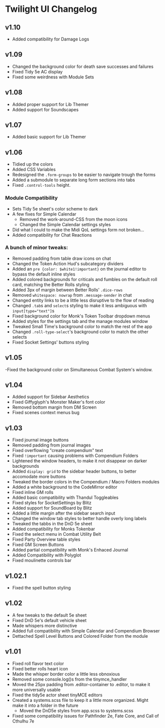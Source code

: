 # Twilight UI Changelog

## v1.10

- Added compatibility for Damage Logs

## v1.09

- Changed the background color for death save successes and failures
- Fixed Tidy 5e AC display
- Fixed some weirdness with Module Sets

## v1.08

- Added proper support for Lib Themer
- Added support for Soundscapes

## v1.07

- Added basic support for Lib Themer

## v1.06

- Tidied up the colors
- Added CSS Variables
- Redesigned the `.form-groups` to be easier to navigate trough the forms
- Added a submodule to separate long form sections into tabs
- Fixed `.control-tools` height.

### Module Compatibility

- Sets Tidy 5e sheet's color scheme to dark
- A few fixes for Simple Calendar
    - Removed the work-around-CSS from the moon icons
    - Changed the Simple Calendar settings styles
- Did what I could to make the Midi QoL settings form not broken...
- Added compatibility for Chat Reactions

### A bunch of minor tweaks:

- Removed padding from table draw icons on chat
- Changed the Token Action Hud's subcategory dividers
- Added an `pre {color: $white1!important}` on the journal editor to bypass the default inline styles
- Added colored backgrounds for criticals and fumbles on the default roll card, matching the Better Rolls styling
- Added 3px of margin between Better Rolls' `.dice-rows`
- Removed `whitespace: nowrap` from `.message-sender` in chat
- Changed entity links to be a little less disruptive to the flow of reading
- Changed `.tab`s and `select`s styling to make it less ambiguous with `input[type="text"]`s
- Fixed background color for Monk's Token Toolbar dropdown menus
- Added styles for the settings tab and the manage modules window
- Tweaked Small Time's background color to match the rest of the app
- Changed `.roll-type-select`'s background color to match the other selects
- Fixed Socket Settings' buttons styling

## v1.05

-Fixed the background color on Simultaneous Combat System's window.

## v1.04

- Added support for Sidebar Aesthetics
- Fixed Giffyglyph's Monster Maker's font color
- Removed bottom margin from DM Screen
- Fixed scenes context menus bug

## v1.03

- Fixed journal image buttons
- Removed padding from journal images
- Fixed overflowing "create compendium" text
- Fixed `!important` causing problems with Compendium Folders
- Lightened the window headers, to make it not disappear on darker backgrounds
- Added `display: grid` to the sidebar header buttons, to better accomodate more buttons
- Tweaked the border colors in the Compendium / Macro Folders modules
- Added a white background to the CodeMirror editor
- Fixed inline GM rolls
- Added basic compatibility with Thandul Toggleables
- Fixed styles for SocketSettings by Blitz
- Added support for SoundBoard by Blitz
- Added a little margin after the sidebar search input
- Changed the window tab styles to better handle overly long labels
- Tweaked the tabbs in the DnD 5e sheet
- Added compatibility for Monks Tokenbar
- Fixed the select menu in Combat Utility Belt
- Fixed Party Overview table styles
- Fixed GM Screen Buttons
- Added partial compatibility with Monk's Enhaced Journal
- Added Compatibility with Polyglot
- Fixed moulinette controls bar

## v1.02.1

- Fixed the spell button styling

## v1.02

- A few tweaks to the default 5e sheet
- Fixed DnD 5e's default vehicle sheet
- Made whispers more distinctive
- Added full compatibility with Simple Calendar and Compendium Browser
- Dettached Spell Level Buttons and Colored Folder from the module

## v1.01

- Fixed roll flavor text color
- Fixed better rolls heart icon
- Made the whisper border color a little less obnoxious
- Removed some console.log()s from the tinymce_handler
- Moved the 25px padding from .editor-container to .editor, to make it more universally usable
- Fixed the tidy5e actor sheet tinyMCE editors
- Created a systems.scss file to keep it a little more organized. Might make it into a folder in the future
    - Moved the DnD5e styles from app.scss to systems.scss
- Fixed some compatibility issues for Pathfinder 2e, Fate Core, and Call of Cthulhu 7e